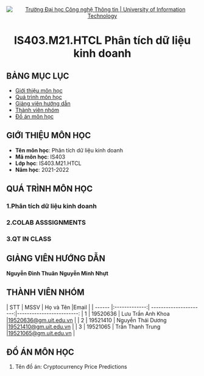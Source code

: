 <p align="center">
  <a href="https://www.uit.edu.vn/" title="Trường Đại học Công nghệ Thông tin" style="border: 5;">
    <img src="https://i.imgur.com/WmMnSRt.png" alt="Trường Đại học Công nghệ Thông tin | University of Information Technology">
  </a>
</p>

<!-- Title -->
<h1 align="center"><b>IS403.M21.HTCL Phân tích dữ liệu kinh doanh</b></h1>



## BẢNG MỤC LỤC
* [ Giới thiệu môn học](#gioithieumonhoc)
* [Quá trình môn học](#quatrinh)
* [ Giảng viên hướng dẫn](#giangvien)
* [ Thành viên nhóm](#thanhvien)
* [ Đồ án môn học](#doan)
## GIỚI THIỆU MÔN HỌC
<a name="gioithieumonhoc"></a>
* **Tên môn học**: Phân tích dữ liệu kinh doanh
* **Mã môn học**: IS403
* **Lớp học**: IS403.M21.HTCL
* **Năm học**: 2021-2022
## QUÁ TRÌNH MÔN HỌC
<a name ="quatrinh"></a>
### 1.Phân tích dữ liệu kinh doanh


<a name ="colab"></a>
### 2.COLAB ASSSIGNMENTS


<a name ="QT"></a>
### 3.QT IN CLASS

## GIẢNG VIÊN HƯỚNG DẪN
<a name="giangvien"></a>
**Nguyễn Đình Thuân**
**Nguyễn Minh Nhựt**

## THÀNH VIÊN NHÓM
<a name="thanhvien"></a>
| STT    | MSSV          | Họ và Tên              |Email                   |
| ------ |:-------------:| ----------------------:|-------------------------:
| 1      | 19520636      | Lưu Trần Anh Khoa      |19520636@gm.uit.edu.vn   |
| 2      | 19521410      | Nguyễn Thái Dương      |19521410@gm.uit.edu.vn   |
| 3      | 19521065      | Trần Thanh Trung       |19521065@gm.uit.edu.vn   |
## ĐỒ ÁN MÔN HỌC
<a name="doan"></a>
1. Tên đồ án: Cryptocurrency Price Predictions


